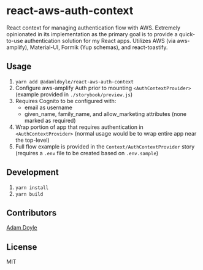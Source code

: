 # react-aws-auth-context

React context for managing authentication flow with AWS. Extremely opinionated in its implementation as the primary goal is to provide a quick-to-use authentication solution for my React apps. Utilizes AWS (via aws-amplify), Material-UI, Formik (Yup schemas), and react-toastify.

## Usage

1. `yarn add @adamldoyle/react-aws-auth-context`
2. Configure aws-amplify Auth prior to mounting `<AuthContextProvider>` (example provided in `./storybook/preview.js`)
3. Requires Cognito to be configured with:
   * email as username
   * given_name, family_name, and allow_marketing attributes (none marked as required)
4. Wrap portion of app that requires authentication in `<AuthContextProvider>` (normal usage would be to wrap entire app near the top-level)
5. Full flow example is provided in the `Context/AuthContextProvider` story (requires a `.env` file to be created based on `.env.sample`)

## Development

1. `yarn install`
2. `yarn build`

## Contributors

[Adam Doyle](https://github.com/adamldoyle)

## License

MIT
